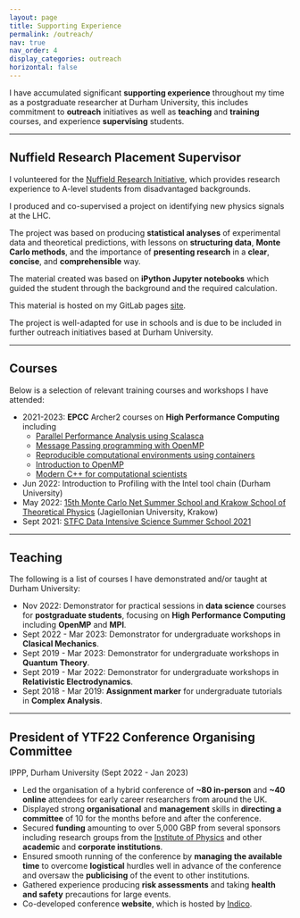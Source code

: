 ```yaml
---
layout: page
title: Supporting Experience
permalink: /outreach/
nav: true
nav_order: 4
display_categories: outreach
horizontal: false
---
```


I have accumulated significant **supporting experience** throughout my time as a postgraduate
researcher at Durham University, this includes commitment to **outreach**
initiatives as well as **teaching** and **training** courses, and experience
**supervising** students.

---

## Nuffield Research Placement Supervisor

I volunteered for the [Nuffield Research Initiative](https://www.nuffieldresearchplacements.org/),
which provides research experience to A-level students from disadvantaged backgrounds.

I produced and co-supervised a project on identifying new physics signals at the LHC.

The project was based on producing **statistical analyses** of experimental data and
theoretical predictions, with lessons on **structuring data**, **Monte Carlo methods**,
and the importance of **presenting research** in a **clear**, **concise**, and
**comprehensible** way.

The material created was based on **iPython Jupyter notebooks** which guided the student through
the background and the required calculation.

This material is hosted on my GitLab pages [site](https://hitham2496.gitlab.io/he-pheno-nuffield/).

The project is well-adapted for use in schools and is due to be included in further outreach initiatives
based at Durham University.

---

## Courses

Below is a selection of relevant training courses and workshops I have attended:
- 2021-2023: **EPCC** Archer2 courses on **High Performance Computing** including
	- [Parallel Performance Analysis using Scalasca](https://www.archer2.ac.uk/training/courses/230822-scalasca/)
	- [Message Passing programming with OpenMP](https://www.archer2.ac.uk/training/courses/230222-mpi/)
	- [Reproducible computational environments using containers](https://www.archer2.ac.uk/training/courses/221207-containers/)
	- [Introduction to OpenMP](https://www.archer2.ac.uk/training/courses/220830-openmp/)
	- [Modern C++ for computational scientists](https://www.archer2.ac.uk/training/courses/210720-modern-c/)
- Jun 2022: Introduction to Profiling with the Intel tool chain (Durham University)
- May 2022: [15th Monte Carlo Net Summer School and Krakow School of Theoretical Physics](https://indico.cern.ch/event/1104027/registrations/78079/) (Jagiellonian University, Krakow)
- Sept 2021: [STFC Data Intensive Science Summer School 2021](https://www.durham.ac.uk/departments/academic/physics/about-us/events/stfc-data-intensive-science-summer-school-2021/)

---

## Teaching

The following is a list of courses I have demonstrated and/or taught at Durham University:
- Nov 2022: Demonstrator for practical sessions in **data science** courses for **postgraduate students**, focusing
  on **High Performance Computing** including **OpenMP** and **MPI**.
- Sept 2022 - Mar 2023: Demonstrator for undergraduate workshops in **Clasical Mechanics**.
- Sept 2019 - Mar 2023: Demonstrator for undergraduate workshops in **Quantum Theory**.
- Sept 2019 - Mar 2022: Demonstrator for undergraduate workshops in **Relativistic Electrodynamics**.
- Sept 2018 - Mar 2019: **Assignment marker** for undergraduate tutorials in **Complex Analysis**.

---

## President of YTF22 Conference Organising Committee
IPPP, Durham University (Sept 2022 - Jan 2023)
- Led the organisation of a hybrid conference of **~80 in-person** and **~40 online** attendees for early career researchers from around the UK.
- Displayed strong **organisational** and **management** skills in **directing a committee** of 10 for the months before and after the conference.
- Secured **funding** amounting to over 5,000 GBP from several sponsors including research groups from the [Institute of Physics](https://www.iop.org/) and other **academic** and **corporate institutions**.
- Ensured smooth running of the conference by **managing the available time** to overcome **logistical** hurdles well in advance of the conference and oversaw the **publicising** of the event to other institutions.
- Gathered experience producing **risk assessments** and taking **health and safety** precautions for large events.
- Co-developed conference **website**, which is hosted by [Indico](https://conference.ippp.dur.ac.uk/event/1141/).
